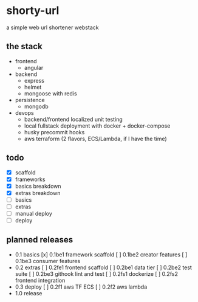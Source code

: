 # shorty-url

a simple web url shortener webstack

## the stack

- frontend
    - angular
- backend
    - express
    - helmet
    - mongoose with redis
- persistence
    - mongodb
- devops
    - backend/frontend localized unit testing
    - local fullstack deployment with docker + docker-compose
    - husky precommit hooks
    - aws terraform (2 flavors, ECS/Lambda, if I have the time)


## todo

- [x] scaffold
- [x] frameworks
- [x] basics breakdown
- [x] extras breakdown
- [ ] basics
- [ ] extras
- [ ] manual deploy
- [ ] deploy

## planned releases

- 0.1 basics
  [x] 0.1be1 framework scaffold
  [ ] 0.1be2 creator features
  [ ] 0.1be3 consumer features
- 0.2 extras
  [ ] 0.2fe1 frontend scaffold
  [ ] 0.2be1 data tier
  [ ] 0.2be2 test suite
  [ ] 0.2be3 githook lint and test
  [ ] 0.2fs1 dockerize
  [ ] 0.2fs2 frontend integration
- 0.3 deploy
  [ ] 0.2f1 aws TF ECS
  [ ] 0.2f2 aws lambda
- 1.0 release